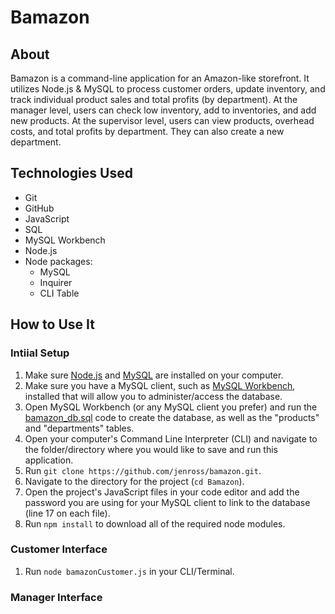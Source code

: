 # Bamazon

## About

Bamazon is a command-line application for an Amazon-like storefront. It utilizes Node.js & MySQL to process customer orders, update inventory, and track individual product sales and total profits (by department). At the manager level, users can check low inventory, add to inventories, and add new products. At the supervisor level, users can view products, overhead costs, and total profits by department. They can also create a new department.

## Technologies Used

- Git
- GitHub
- JavaScript
- SQL
- MySQL Workbench
- Node.js
- Node packages:
  - MySQL
  - Inquirer
  - CLI Table

## How to Use It

### Intiial Setup

1. Make sure [Node.js](https://nodejs.org/en/) and [MySQL](https://dev.mysql.com/doc/refman/8.0/en/installing.html) are installed on your computer.
2. Make sure you have a MySQL client, such as [MySQL Workbench](https://www.mysql.com/products/workbench/), installed that will allow you to administer/access the database.
3. Open MySQL Workbench (or any MySQL client you prefer) and run the [bamazon_db.sql](https://github.com/jenross/bamazon/blob/master/bamazon_db.sql) code to create the database, as well as the "products" and "departments" tables.
4. Open your computer's Command Line Interpreter (CLI) and navigate to the folder/directory where you would like to save and run this application.
5. Run `git clone https://github.com/jenross/bamazon.git`.
6. Navigate to the directory for the project (`cd Bamazon`).
7. Open the project's JavaScript files in your code editor and add the password you are using for your MySQL client to link to the database (line 17 on each file). 
8. Run `npm install` to download all of the required node modules.

### Customer Interface

1. Run `node bamazonCustomer.js` in your CLI/Terminal.

<script id="asciicast-Y8NH33Ds0Lm9fu9f4CBU5gWO7" src="https://asciinema.org/a/Y8NH33Ds0Lm9fu9f4CBU5gWO7.js" async data-autoplay="true"></script>

### Manager Interface